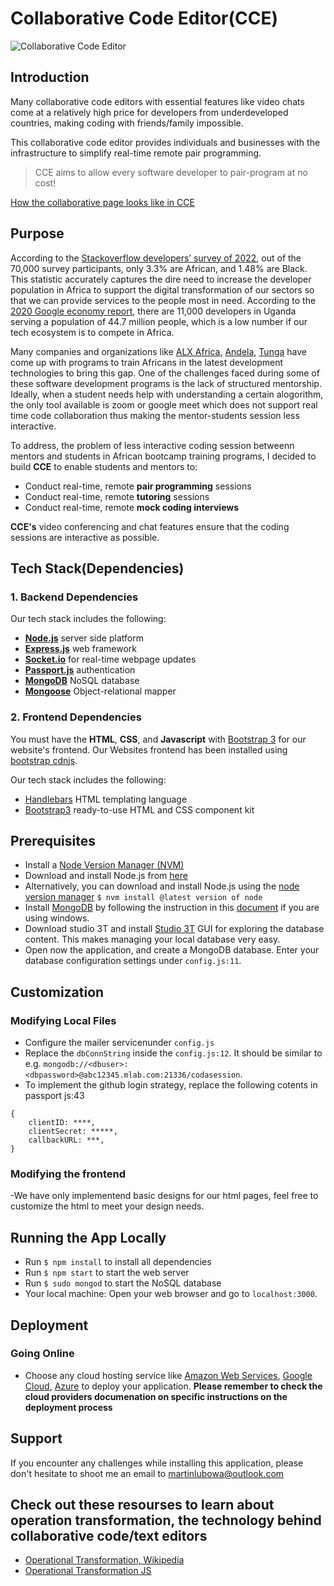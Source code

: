 # Collaborative Code Editor(CCE)
![Collaborative Code Editor](https://imgur.com/tcDnavf)

## Introduction

Many collaborative code editors with essential features like video chats come at a relatively high price for developers from underdeveloped countries, making coding with friends/family impossible. 

This collaborative code editor provides individuals and businesses with the infrastructure to simplify real-time remote pair programming.  

> CCE aims to allow every software developer to pair-program at no cost!

[How the collaborative page looks like in CCE](https://imgur.com/duJX0nw)

## Purpose
According to the [Stackoverflow developers’ survey of 2022](https://survey.stackoverflow.co/2022/), out of the 70,000 survey participants, only 3.3% are African, and 1.48% are Black. This statistic accurately captures the dire need to increase the developer population in Africa to support the digital transformation of our sectors so that we can provide services to the people most in need. According to the [2020 Google economy report](https://innovationvillage.co.ug/wp-content/uploads/2021/12/Final-DevScape-Report-2021-compressed-1_1.pdf), there are 11,000 developers in Uganda serving a population of 44.7 million people,  which is a low number if our tech ecosystem is to compete in Africa. 

Many companies and organizations like [ALX Africa](https://www.alxafrica.com/), [Andela](https://andela.com/), [Tunga](https://tunga.io/) have come up with programs to train Africans in the latest development technologies to bring this gap. One of the challenges faced during some of these software development programs is the lack of structured mentorship. Ideally, when a student needs help with understanding  a certain alogorithm, the only tool available is zoom or google meet which does not support real time code collaboration thus making the mentor-students session less interactive. 

To address, the problem of less interactive coding session betweenn mentors and students in African bootcamp training programs, I decided to build **CCE** to  enable students and mentors to: 

- Conduct real-time, remote **pair programming** sessions
- Conduct real-time, remote **tutoring** sessions
- Conduct real-time, remote **mock coding interviews**


**CCE's** video conferencing and chat features ensure that the coding sessions are interactive as possible.

## Tech Stack(Dependencies)

### 1. Backend Dependencies
Our tech stack includes the following:
* [**Node.js**](https://nodejs.org/en/) server side platform
* [**Express.js**](http://expressjs.com/) web framework
* [**Socket.io**](https://socket.io/) for real-time webpage updates
* [**Passport.js**](http://www.passportjs.org/) authentication
* [**MongoDB**](https://www.mongodb.com/what-is-mongodb) NoSQL database
* [**Mongoose**](http://mongoosejs.com/) Object-relational mapper

### 2. Frontend Dependencies
You must have the **HTML**, **CSS**, and **Javascript** with [Bootstrap 3](https://getbootstrap.com/docs/3.4/customize/) for our website's frontend.  Our Websites frontend has been installed using [bootstrap cdnjs](https://cdnjs.cloudflare.com/ajax/libs/twitter-bootstrap/3.3.7/js/bootstrap.min.js). 

Our tech stack includes the following:
* [Handlebars](http://handlebarsjs.com/) HTML templating language
* [Bootstrap3](https://cdnjs.cloudflare.com/ajax/libs/twitter-bootstrap/3.3.7/js/bootstrap.min.js) ready-to-use HTML and CSS component kit

## Prerequisites
- Install a [Node Version Manager (NVM)](https://github.com/creationix/nvm)
- Download and install Node.js from [here](https://nodejs.org/en/)
- Alternatively, you can download and install Node.js using the [node version manager](https://github.com/nvm-sh/nvm) ```$ nvm install @latest version of node``` 
- Install [MongoDB](https://www.mongodb.com/) by following the instruction in this [document](https://docs.microsoft.com/en-us/windows/wsl/tutorials/wsl-database) if you are using windows. 
- Download studio 3T and install [Studio 3T](https://studio3t.com/) GUI for exploring the database content. This makes managing your local database very easy.
- Open now the  application, and create a MongoDB database. Enter your database configuration settings under ```config.js:11```.

## Customization

### Modifying Local Files
- Configure the  mailer servicenunder ```config.js```
- Replace the ```dbConnString``` inside the ```config.js:12```. It should be similar to e.g. ```mongodb://<dbuser>:<dbpassword>@abc12345.mlab.com:21336/codasession```.
- To implement the github login strategy, replace the following cotents in passport js:43 
``` 
{
    clientID: ****,
    clientSecret: *****,
    callbackURL: ***,
} 

```

### Modifying the frontend
-We have only implementend basic designs for our html pages, feel free to customize the html to meet your design needs.  

## Running the App Locally
- Run ```$ npm install``` to install all dependencies
- Run ```$ npm start``` to start the web server
- Run ```$ sudo mongod``` to start the NoSQL database
- Your local machine: Open your web browser and go to ```localhost:3000```.


## Deployment

### Going Online
- Choose any cloud hosting service like [Amazon Web Services](https://aws.amazon.com/s3/), [Google Cloud](https://cloud.google.com/), [Azure](https://www.azure.microsoft.com/) to deploy your application. 
**Please remember to check the cloud providers documenation on specific instructions on the deployment process**

## Support
If you encounter any challenges while installing this application, please don't hesitate to shoot me an email to <martinlubowa@outlook.com>

## Check out these resourses to learn about operation transformation, the technology behind collaborative code/text editors 

* [Operational Transformation, Wikipedia](https://www.google.com/search?q=operation+transformation&oq=operation+trans&aqs=chrome.0.0i355i512j46i512j0i512j69i57j0i512j69i60l3.18079j0j4&sourceid=chrome&ie=UTF-8)
* [Operational Transformation JS](https://github.com/Operational-Transformation/ot.js/)

